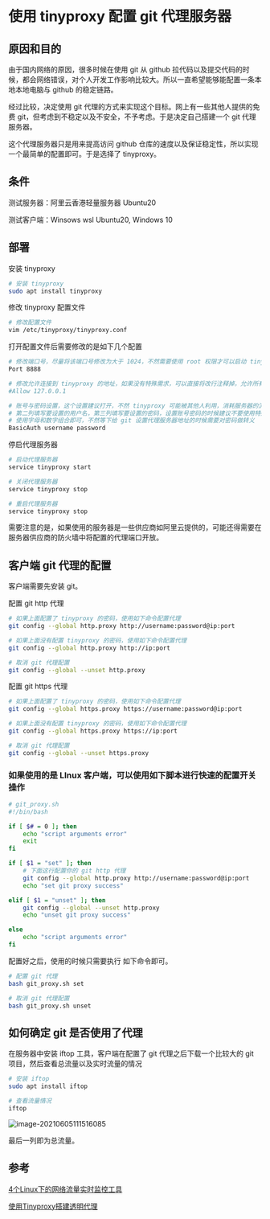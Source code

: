 # 使用 tinyproxy 配置 git 代理服务器

## 原因和目的

由于国内网络的原因，很多时候在使用 git 从 github 拉代码以及提交代码的时候，都会网络错误，对个人开发工作影响比较大。所以一直希望能够能配置一条本地本地电脑与 github 的稳定链路。

经过比较，决定使用 git 代理的方式来实现这个目标。网上有一些其他人提供的免费 git，但考虑到不稳定以及不安全，不予考虑。于是决定自己搭建一个 git 代理服务器。

这个代理服务器只是用来提高访问 github 仓库的速度以及保证稳定性，所以实现一个最简单的配置即可。于是选择了 tinyproxy。



## 条件

测试服务器：阿里云香港轻量服务器 Ubuntu20

测试客户端：Winsows wsl Ubuntu20, Windows 10



## 部署

安装 tinyproxy

```bash
# 安装 tinyproxy
sudo apt install tinyproxy
```



修改 tinyproxy 配置文件

```bash
# 修改配置文件
vim /etc/tinyproxy/tinyproxy.conf
```



打开配置文件后需要修改的是如下几个配置

```bash
# 修改端口号，尽量将该端口号修改为大于 1024，不然需要使用 root 权限才可以启动 tinyproxy
Port 8888

# 修改允许连接到 tinyproxy 的地址，如果没有特殊需求，可以直接将改行注释掉，允许所有 IP 访问
#Allow 127.0.0.1

# 账号与密码设置，这个设置建议打开，不然 tinyproxy 可能被其他人利用，消耗服务器的流量，
# 第二列填写要设置的用户名，第三列填写要设置的密码，设置账号密码的时候建议不要使用特殊符号，
# 使用字母和数字组合即可，不然等下给 git 设置代理服务器地址的时候需要对密码做转义
BasicAuth username password
```



停启代理服务器

```bash
# 启动代理服务器
service tinyproxy start

# 关闭代理服务器
service tinyproxy stop

# 重启代理服务器
service tinyproxy stop
```



需要注意的是，如果使用的服务器是一些供应商如阿里云提供的，可能还得需要在服务器供应商的防火墙中将配置的代理端口开放。



## 客户端 git 代理的配置

客户端需要先安装 git。



配置 git http 代理

```bash
# 如果上面配置了 tinyproxy 的密码，使用如下命令配置代理
git config --global http.proxy http://username:password@ip:port

# 如果上面没有配置 tinyproxy 的密码，使用如下命令配置代理
git config --global http.proxy http://ip:port

# 取消 git 代理配置
git config --global --unset http.proxy
```



配置 git https 代理

```bash
# 如果上面配置了 tinyproxy 的密码，使用如下命令配置代理
git config --global https.proxy https://username:password@ip:port

# 如果上面没有配置 tinyproxy 的密码，使用如下命令配置代理
git config --global https.proxy https://ip:port

# 取消 git 代理配置
git config --global --unset https.proxy
```



### 如果使用的是 LInux 客户端，可以使用如下脚本进行快速的配置开关操作

```bash
# git_proxy.sh
#!/bin/bash

if [ $# = 0 ]; then
    echo "script arguments error"
    exit
fi

if [ $1 = "set" ]; then
	# 下面这行配置你的 git http 代理
    git config --global http.proxy http://username:password@ip:port
    echo "set git proxy success"

elif [ $1 = "unset" ]; then
    git config --global --unset http.proxy
    echo "unset git proxy success"

else
    echo "script arguments error"
fi
```

配置好之后，使用的时候只需要执行 如下命令即可。

```bash
# 配置 git 代理
bash git_proxy.sh set

# 取消 git 代理配置
bash git_proxy.sh unset
```



## 如何确定 git 是否使用了代理

在服务器中安装 iftop 工具，客户端在配置了 git 代理之后下载一个比较大的 git 项目，然后查看总流量以及实时流量的情况

```bash
# 安装 iftop
sudo apt install iftop

# 查看流量情况
iftop
```



![image-20210605111516085](E:\blog\脚本工具目录\images\使用tinyproxy配置git代理服务器\image-20210605111516085.png)

最后一列即为总流量。



## 参考

[4个Linux下的网络流量实时监控工具](https://idoseek.com/1612)

[使用Tinyproxy搭建透明代理](https://sparkydogx.github.io/2018/11/20/tinyproxy/)